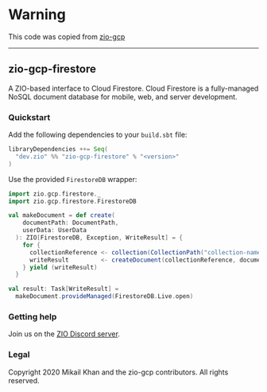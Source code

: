 # Warning
This code was copied from [zio-gcp](https://github.com/zio/zio-gcp/blob/master/modules/firestore)

---

## zio-gcp-firestore

A ZIO-based interface to Cloud Firestore. Cloud Firestore is a fully-managed NoSQL document database for mobile, web, and server development.

### Quickstart

Add the following dependencies to your `build.sbt` file:
```scala
libraryDependencies ++= Seq(
  "dev.zio" %% "zio-gcp-firestore" % "<version>"
)
```

Use the provided `FirestoreDB` wrapper:
```scala
import zio.gcp.firestore._
import zio.gcp.firestore.FirestoreDB

val makeDocument = def create(
    documentPath: DocumentPath,
    userData: UserData
  ): ZIO[FirestoreDB, Exception, WriteResult] = {
    for {
      collectionReference <- collection(CollectionPath("collection-name"))
      writeResult         <- createDocument(collectionReference, documentPath, userData)
    } yield (writeResult)
  }

val result: Task[WriteResult] =
  makeDocument.provideManaged(FirestoreDB.Live.open)
```

### Getting help

Join us on the [ZIO Discord server](https://discord.gg/2ccFBr4).

### Legal

Copyright 2020 Mikail Khan and the zio-gcp contributors. All rights reserved.
